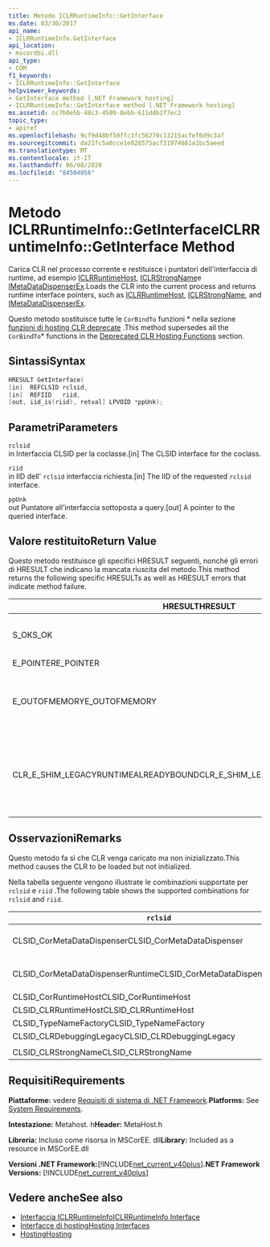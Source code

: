 ```yaml
---
title: Metodo ICLRRuntimeInfo::GetInterface
ms.date: 03/30/2017
api_name:
- ICLRRuntimeInfo.GetInterface
api_location:
- mscordbi.dll
api_type:
- COM
f1_keywords:
- ICLRRuntimeInfo::GetInterface
helpviewer_keywords:
- GetInterface method [.NET Framework hosting]
- ICLRRuntimeInfo::GetInterface method [.NET Framework hosting]
ms.assetid: cc7b0e5b-48c3-4509-8ebb-611ddb1f7ec2
topic_type:
- apiref
ms.openlocfilehash: 9cf9d48bf50ffc1fc56270c13215acfef6d9c3af
ms.sourcegitcommit: da21fc5a8cce1e028575acf31974681a1bc5aeed
ms.translationtype: MT
ms.contentlocale: it-IT
ms.lasthandoff: 06/08/2020
ms.locfileid: "84504056"
---
```

# <a name="iclrruntimeinfogetinterface-method"></a><span data-ttu-id="c1cf2-102">Metodo ICLRRuntimeInfo::GetInterface</span><span class="sxs-lookup"><span data-stu-id="c1cf2-102">ICLRRuntimeInfo::GetInterface Method</span></span>
<span data-ttu-id="c1cf2-103">Carica CLR nel processo corrente e restituisce i puntatori dell'interfaccia di runtime, ad esempio [ICLRRuntimeHost](iclrruntimehost-interface.md), [ICLRStrongName](iclrstrongname-interface.md)e [IMetaDataDispenserEx](../metadata/imetadatadispenser-interface.md).</span><span class="sxs-lookup"><span data-stu-id="c1cf2-103">Loads the CLR into the current process and returns runtime interface pointers, such as [ICLRRuntimeHost](iclrruntimehost-interface.md), [ICLRStrongName](iclrstrongname-interface.md), and [IMetaDataDispenserEx](../metadata/imetadatadispenser-interface.md).</span></span>  
  
 <span data-ttu-id="c1cf2-104">Questo metodo sostituisce tutte le `CorBindTo` funzioni \* nella sezione [funzioni di hosting CLR deprecate](deprecated-clr-hosting-functions.md) .</span><span class="sxs-lookup"><span data-stu-id="c1cf2-104">This method supersedes all the `CorBindTo`\* functions in the [Deprecated CLR Hosting Functions](deprecated-clr-hosting-functions.md) section.</span></span>  
  
## <a name="syntax"></a><span data-ttu-id="c1cf2-105">Sintassi</span><span class="sxs-lookup"><span data-stu-id="c1cf2-105">Syntax</span></span>  
  
```cpp  
HRESULT GetInterface(  
[in]  REFCLSID rclsid,  
[in]  REFIID   riid,  
[out, iid_is(riid), retval] LPVOID *ppUnk);  
```  
  
## <a name="parameters"></a><span data-ttu-id="c1cf2-106">Parametri</span><span class="sxs-lookup"><span data-stu-id="c1cf2-106">Parameters</span></span>  
 `rclsid`  
 <span data-ttu-id="c1cf2-107">in Interfaccia CLSID per la coclasse.</span><span class="sxs-lookup"><span data-stu-id="c1cf2-107">[in] The CLSID interface for the coclass.</span></span>  
  
 `riid`  
 <span data-ttu-id="c1cf2-108">in IID dell' `rclsid` interfaccia richiesta.</span><span class="sxs-lookup"><span data-stu-id="c1cf2-108">[in] The IID of the requested `rclsid` interface.</span></span>  
  
 `ppUnk`  
 <span data-ttu-id="c1cf2-109">out Puntatore all'interfaccia sottoposta a query.</span><span class="sxs-lookup"><span data-stu-id="c1cf2-109">[out] A pointer to the queried interface.</span></span>  
  
## <a name="return-value"></a><span data-ttu-id="c1cf2-110">Valore restituito</span><span class="sxs-lookup"><span data-stu-id="c1cf2-110">Return Value</span></span>  
 <span data-ttu-id="c1cf2-111">Questo metodo restituisce gli specifici HRESULT seguenti, nonché gli errori di HRESULT che indicano la mancata riuscita del metodo.</span><span class="sxs-lookup"><span data-stu-id="c1cf2-111">This method returns the following specific HRESULTs as well as HRESULT errors that indicate method failure.</span></span>  
  
|<span data-ttu-id="c1cf2-112">HRESULT</span><span class="sxs-lookup"><span data-stu-id="c1cf2-112">HRESULT</span></span>|<span data-ttu-id="c1cf2-113">Descrizione</span><span class="sxs-lookup"><span data-stu-id="c1cf2-113">Description</span></span>|  
|-------------|-----------------|  
|<span data-ttu-id="c1cf2-114">S_OK</span><span class="sxs-lookup"><span data-stu-id="c1cf2-114">S_OK</span></span>|<span data-ttu-id="c1cf2-115">Metodo completato correttamente.</span><span class="sxs-lookup"><span data-stu-id="c1cf2-115">The method completed successfully.</span></span>|  
|<span data-ttu-id="c1cf2-116">E_POINTER</span><span class="sxs-lookup"><span data-stu-id="c1cf2-116">E_POINTER</span></span>|<span data-ttu-id="c1cf2-117">`ppUnk` è null.</span><span class="sxs-lookup"><span data-stu-id="c1cf2-117">`ppUnk` is null.</span></span>|  
|<span data-ttu-id="c1cf2-118">E_OUTOFMEMORY</span><span class="sxs-lookup"><span data-stu-id="c1cf2-118">E_OUTOFMEMORY</span></span>|<span data-ttu-id="c1cf2-119">La memoria disponibile non è sufficiente per gestire la richiesta.</span><span class="sxs-lookup"><span data-stu-id="c1cf2-119">Not enough memory is available to handle the request.</span></span>|  
|<span data-ttu-id="c1cf2-120">CLR_E_SHIM_LEGACYRUNTIMEALREADYBOUND</span><span class="sxs-lookup"><span data-stu-id="c1cf2-120">CLR_E_SHIM_LEGACYRUNTIMEALREADYBOUND</span></span>|<span data-ttu-id="c1cf2-121">Un runtime diverso era già associato ai criteri di attivazione di CLR versione 2 Legacy.</span><span class="sxs-lookup"><span data-stu-id="c1cf2-121">A different runtime was already bound to the legacy CLR version 2 activation policy.</span></span>|  
  
## <a name="remarks"></a><span data-ttu-id="c1cf2-122">Osservazioni</span><span class="sxs-lookup"><span data-stu-id="c1cf2-122">Remarks</span></span>  
 <span data-ttu-id="c1cf2-123">Questo metodo fa sì che CLR venga caricato ma non inizializzato.</span><span class="sxs-lookup"><span data-stu-id="c1cf2-123">This method causes the CLR to be loaded but not initialized.</span></span>  
  
 <span data-ttu-id="c1cf2-124">Nella tabella seguente vengono illustrate le combinazioni supportate per `rclsid` e `riid` .</span><span class="sxs-lookup"><span data-stu-id="c1cf2-124">The following table shows the supported combinations for `rclsid` and `riid`.</span></span>  
  
|`rclsid`|`riid`|  
|--------------|------------|  
|<span data-ttu-id="c1cf2-125">CLSID_CorMetaDataDispenser</span><span class="sxs-lookup"><span data-stu-id="c1cf2-125">CLSID_CorMetaDataDispenser</span></span>|<span data-ttu-id="c1cf2-126">IID_IMetaDataDispenser, IID_IMetaDataDispenserEx</span><span class="sxs-lookup"><span data-stu-id="c1cf2-126">IID_IMetaDataDispenser, IID_IMetaDataDispenserEx</span></span>|  
|<span data-ttu-id="c1cf2-127">CLSID_CorMetaDataDispenserRuntime</span><span class="sxs-lookup"><span data-stu-id="c1cf2-127">CLSID_CorMetaDataDispenserRuntime</span></span>|<span data-ttu-id="c1cf2-128">IID_IMetaDataDispenser, IID_IMetaDataDispenserEx</span><span class="sxs-lookup"><span data-stu-id="c1cf2-128">IID_IMetaDataDispenser, IID_IMetaDataDispenserEx</span></span>|  
|<span data-ttu-id="c1cf2-129">CLSID_CorRuntimeHost</span><span class="sxs-lookup"><span data-stu-id="c1cf2-129">CLSID_CorRuntimeHost</span></span>|<span data-ttu-id="c1cf2-130">IID_ICorRuntimeHost</span><span class="sxs-lookup"><span data-stu-id="c1cf2-130">IID_ICorRuntimeHost</span></span>|  
|<span data-ttu-id="c1cf2-131">CLSID_CLRRuntimeHost</span><span class="sxs-lookup"><span data-stu-id="c1cf2-131">CLSID_CLRRuntimeHost</span></span>|<span data-ttu-id="c1cf2-132">IID_ICLRRuntimeHost</span><span class="sxs-lookup"><span data-stu-id="c1cf2-132">IID_ICLRRuntimeHost</span></span>|  
|<span data-ttu-id="c1cf2-133">CLSID_TypeNameFactory</span><span class="sxs-lookup"><span data-stu-id="c1cf2-133">CLSID_TypeNameFactory</span></span>|<span data-ttu-id="c1cf2-134">IID_ITypeNameFactory</span><span class="sxs-lookup"><span data-stu-id="c1cf2-134">IID_ITypeNameFactory</span></span>|  
|<span data-ttu-id="c1cf2-135">CLSID_CLRDebuggingLegacy</span><span class="sxs-lookup"><span data-stu-id="c1cf2-135">CLSID_CLRDebuggingLegacy</span></span>|<span data-ttu-id="c1cf2-136">IID_ICorDebug</span><span class="sxs-lookup"><span data-stu-id="c1cf2-136">IID_ICorDebug</span></span>|  
|||  
|<span data-ttu-id="c1cf2-137">CLSID_CLRStrongName</span><span class="sxs-lookup"><span data-stu-id="c1cf2-137">CLSID_CLRStrongName</span></span>|<span data-ttu-id="c1cf2-138">IID_ICLRStrongName</span><span class="sxs-lookup"><span data-stu-id="c1cf2-138">IID_ICLRStrongName</span></span>|  
  
## <a name="requirements"></a><span data-ttu-id="c1cf2-139">Requisiti</span><span class="sxs-lookup"><span data-stu-id="c1cf2-139">Requirements</span></span>  
 <span data-ttu-id="c1cf2-140">**Piattaforme:** vedere [Requisiti di sistema di .NET Framework](../../get-started/system-requirements.md).</span><span class="sxs-lookup"><span data-stu-id="c1cf2-140">**Platforms:** See [System Requirements](../../get-started/system-requirements.md).</span></span>  
  
 <span data-ttu-id="c1cf2-141">**Intestazione:** Metahost. h</span><span class="sxs-lookup"><span data-stu-id="c1cf2-141">**Header:** MetaHost.h</span></span>  
  
 <span data-ttu-id="c1cf2-142">**Libreria:** Incluso come risorsa in MSCorEE. dll</span><span class="sxs-lookup"><span data-stu-id="c1cf2-142">**Library:** Included as a resource in MSCorEE.dll</span></span>  
  
 <span data-ttu-id="c1cf2-143">**Versioni .NET Framework:**[!INCLUDE[net_current_v40plus](../../../../includes/net-current-v40plus-md.md)]</span><span class="sxs-lookup"><span data-stu-id="c1cf2-143">**.NET Framework Versions:** [!INCLUDE[net_current_v40plus](../../../../includes/net-current-v40plus-md.md)]</span></span>  
  
## <a name="see-also"></a><span data-ttu-id="c1cf2-144">Vedere anche</span><span class="sxs-lookup"><span data-stu-id="c1cf2-144">See also</span></span>

- [<span data-ttu-id="c1cf2-145">Interfaccia ICLRRuntimeInfo</span><span class="sxs-lookup"><span data-stu-id="c1cf2-145">ICLRRuntimeInfo Interface</span></span>](iclrruntimeinfo-interface.md)
- [<span data-ttu-id="c1cf2-146">Interfacce di hosting</span><span class="sxs-lookup"><span data-stu-id="c1cf2-146">Hosting Interfaces</span></span>](hosting-interfaces.md)
- [<span data-ttu-id="c1cf2-147">Hosting</span><span class="sxs-lookup"><span data-stu-id="c1cf2-147">Hosting</span></span>](index.md)

